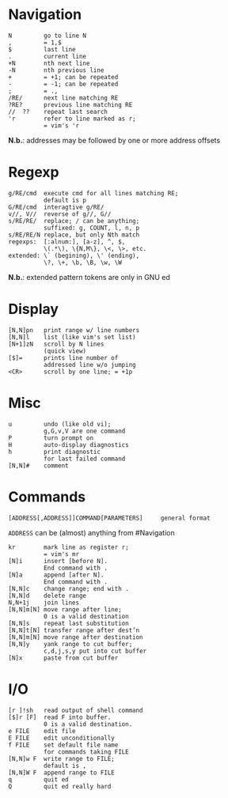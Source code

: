 Navigation
==========

    N         go to line N
    ,         = 1,$
    $         last line
    .         current line
    +N        nth next line
    -N        nth previous line
    +         = +1; can be repeated
    -         = -1; can be repeated
    ;         = .,
    /RE/      next line matching RE
    ?RE?      previous line matching RE
    //  ??    repeat last search
    'r        refer to line marked as r;
              = vim's 'r

**N.b.**: addresses may be followed by one or more address offsets

Regexp
======

    g/RE/cmd  execute cmd for all lines matching RE;
              default is p
    G/RE/cmd  interagtive g/RE/
    v//, V//  reverse of g//, G//
    s/RE/RE/  replace; / can be anything;
              suffixed: g, COUNT, l, n, p
    s/RE/RE/N replace, but only Nth match
    regexps:  [:alnum:], [a-z], ^, $, 
              \(.*\), \{N,M\}, \<, \>, etc.
    extended: \` (begining), \' (ending), 
              \?, \+, \b, \B, \w, \W

**N.b.**: extended pattern tokens are only in GNU ed

Display
=======

    [N,N]pn   print range w/ line numbers 
    [N,N]l    list (like vim's set list)
    [N+1]zN   scroll by N lines 
              (quick view)
    [$]=      prints line number of 
              addressed line w/o jumping
    <CR>      scroll by one line; = +1p

Misc
====

    u         undo (like old vi); 
              g,G,v,V are one command
    P         turn prompt on
    H         auto-display diagnostics
    h         print diagnostic 
              for last failed command
    [N,N]#    comment

Commands
========

    [ADDRESS[,ADDRESS]]COMMAND[PARAMETERS]     general format

`ADDRESS` can be (almost) anything from #Navigation

    kr        mark line as register r;
              = vim's mr
    [N]i      insert [before N].
              End command with .
    [N]a      append [after N].
              End command with .
    [N,N]c    change range; end with .
    [N,N]d    delete range
    N,N+1j    join lines
    [N,N]m[N] move range after line;
              0 is a valid destination
    [N,N]s    repeat last substitution
    [N,N]t[N] transfer range after dest’n
    [N,N]m[N] move range after destination
    [N,N]y    yank range to cut buffer;
              c,d,j,s,y put into cut buffer
    [N]x      paste from cut buffer


I/O
===

    [r ]!sh   read output of shell command
    [$]r [F]  read F into buffer.
              0 is a valid destination.
    e FILE    edit file
    E FILE    edit unconditionally
    f FILE    set default file name
              for commands taking FILE
    [N,N]w F  write range to FILE;
              default is ,
    [N,N]W F  append range to FILE
    q         quit ed
    Q         quit ed really hard
